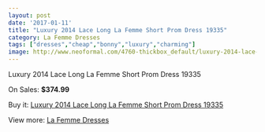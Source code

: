 ```yaml
---
layout: post
date: '2017-01-11'
title: "Luxury 2014 Lace Long La Femme Short Prom Dress 19335"
category: La Femme Dresses
tags: ["dresses","cheap","bonny","luxury","charming"]
image: http://www.neoformal.com/4760-thickbox_default/luxury-2014-lace-long-la-femme-short-prom-dress-19335.jpg
---
```

Luxury 2014 Lace Long La Femme Short Prom Dress 19335

On Sales: **$374.99**
<a href="https://www.neoformal.com/en/la-femme-dresses/1767-luxury-2014-lace-long-la-femme-short-prom-dress-19335.html"><amp-img layout="responsive" width="600" height="600" src="//www.neoformal.com/4760-thickbox_default/luxury-2014-lace-long-la-femme-short-prom-dress-19335.jpg" alt="Luxury 2014 Lace Long La Femme Short Prom Dress 19335 0" /></a>
<a href="https://www.neoformal.com/en/la-femme-dresses/1767-luxury-2014-lace-long-la-femme-short-prom-dress-19335.html"><amp-img layout="responsive" width="600" height="600" src="//www.neoformal.com/4761-thickbox_default/luxury-2014-lace-long-la-femme-short-prom-dress-19335.jpg" alt="Luxury 2014 Lace Long La Femme Short Prom Dress 19335 1" /></a>

Buy it: [Luxury 2014 Lace Long La Femme Short Prom Dress 19335](https://www.neoformal.com/en/la-femme-dresses/1767-luxury-2014-lace-long-la-femme-short-prom-dress-19335.html "Luxury 2014 Lace Long La Femme Short Prom Dress 19335")

View more: [La Femme Dresses](https://www.neoformal.com/en/16-la-femme-dresses "La Femme Dresses")